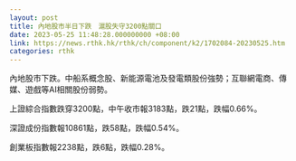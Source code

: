 ```yaml
---
layout: post
title: 內地股市半日下跌　滬股失守3200點關口
date: 2023-05-25 11:48:28.000000000 +08:00
link: https://news.rthk.hk/rthk/ch/component/k2/1702084-20230525.htm
categories: rthk
---
```


內地股市下跌。中船系概念股、新能源電池及發電類股份強勢；互聯網電商、傳媒、遊戲等AI相關股份弱勢。

上證綜合指數跌穿3200點，中午收市報3183點，跌21點，跌幅0.66%。

深證成份指數報10861點，跌58點，跌幅0.54%。

創業板指數報2238點，跌6點，跌幅0.28%。
